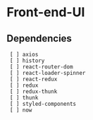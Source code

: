 # Front-end-UI
## Dependencies
```- yarn add 
 [ ] axios
 [ ] history
 [ ] react-router-dom
 [ ] react-loader-spinner
 [ ] react-redux
 [ ] redux
 [ ] redux-thunk
 [ ] thunk
 [ ] styled-components
 [ ] now
 
```
